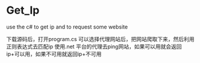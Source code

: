 # Get_Ip
use the c# to get ip and to request some website



下载源码后，打开program.cs 可以选择代理网站后，把网站爬取下来，然后利用正则表达式去匹配ip 使用.net
 平台的代理去ping网站，如果可以用就会返回 ip+可以用，如果不可用就返回ip+不可用
